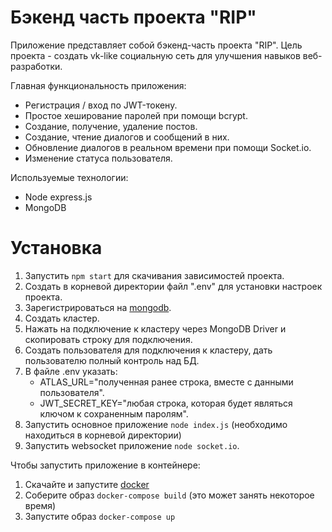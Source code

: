 # Бэкенд часть проекта "RIP"

Приложение представляет собой бэкенд-часть проекта "RIP". Цель проекта - создать vk-like социальную сеть для улучшения навыков веб-разработки.

Главная функциональность приложения:
- Регистрация / вход по JWT-токену.
- Простое хеширование паролей при помощи bcrypt.
- Создание, получение, удаление постов.
- Создание, чтение диалогов и сообщений в них.
- Обновление диалогов в реальном времени при помощи Socket.io.
- Изменение статуса пользователя.

Используемые технологии:
- Node express.js
- MongoDB

# Установка

1. Запустить `npm start` для скачивания зависимостей проекта.
2. Создать в корневой директории файл ".env" для установки настроек проекта.
3. Зарегистрироваться на [mongodb](https://www.mongodb.com/).
4. Создать кластер.
5. Нажать на подключение к кластеру через MongoDB Driver и скопировать строку для подключения.
6. Создать пользователя для подключения к кластеру, дать пользователю полный контроль над БД.
7. В файле .env указать:
    - ATLAS_URL="полученная ранее строка, вместе с данными пользователя".
    - JWT_SECRET_KEY="любая строка, которая будет являться ключом к сохраненным паролям".
8. Запустить основное приложение `node index.js` (необходимо находиться в корневой директории)
9. Запустить websocket приложение `node socket.io`.

Чтобы запустить приложение в контейнере:
1. Скачайте и запустите [docker](https://docs.docker.com/engine/install/)
2. Соберите образ `docker-compose build` (это может занять некоторое время)
3. Запустите образ `docker-compose up`